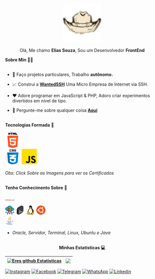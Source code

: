 
<p align="center"><a href="https://anuraghazra.github.io"><img width="25%" alt="WantedSSH" src="https://github.com/EresPvP/EresPvP/blob/main/imagens/WantedSSH.png?raw=true" /></a></p>

<p align="center">Olá, Me chamo <b>Elias Souza</b>, Sou um Desenvolvedor <b>FrontEnd</b></p>


**Sobre Min** 👨‍💻
<br><br>
- 💼  Faço projetos particulares, Trabalho <b>autônomo.</b>

- 📈  Construi a **[WantedSSH](https://wantedssh.xyz)** Uma Micro Empresa de Internet via SSH.

- ❤️  Adore programar em JavaScript & PHP, Adoro criar experimentos divertidos em nível de tipo.

- 💬  Pergunte-me sobre qualquer coisa **[Aqui](https://github.com/erespvp/erespvp/issues)**
<br><br>

**Tecnologias Formada** 📑
<br><br>
<code><img height="50" alt="Html" src="https://raw.githubusercontent.com/EresPvP/EresPvP/2d26b38f881ba5e9b51969e4cb12776d95c2b91a/imagens/html.png"> </code>
<code><img height="50" alt="Css" src="https://raw.githubusercontent.com/EresPvP/EresPvP/main/imagens/css.png"></code>
<code><img height="50" alt="JavaScript" src="https://raw.githubusercontent.com/EresPvP/EresPvP/main/imagens/javascript.png"></code>
<br><br>
 <i> Obs: Click Sobre as Imagens para ver os Certificados</i>
<br><br>

**Tenho Conhecimento Sobre** 📖
<br><br>
<code><img height="30" alt="Oracle" src="https://github.com/EresPvP/EresPvP/blob/main/imagens/oracle.png?raw=true"> </code>
<code><img height="30" alt="Servidor" src="https://github.com/EresPvP/EresPvP/blob/main/imagens/servidor.png?raw=true"></code>
<code><img height="30" alt="Terminal" src="https://github.com/EresPvP/EresPvP/blob/main/imagens/terminal.png?raw=true"></code>
<code><img height="30" alt="Linux" src="https://raw.githubusercontent.com/EresPvP/EresPvP/main/imagens/linux.png"></code>
<code><img height="30" alt="Ubunto" src="https://github.com/EresPvP/EresPvP/blob/main/imagens/ubunto.png?raw=true"> </code>
<code><img height="30" alt="Java" src="https://raw.githubusercontent.com/EresPvP/EresPvP/main/imagens/java.png"></code>

- <i>Oracle, Servidor, Terminal, Linux, Ubuntu e Java</i>
<br><br>

<p align="center" ><b>Minhas Estatísticas 💻</b></p>


| <a href="https://github.com/erespvp/github-readme-stats"><img align="center" src="https://github-readme-stats.vercel.app/api?username=erespvp&show_icons=true&include_all_commits=true&theme=buefy&hide_border=true" alt="Eres github Estatísticas" /></a> | <a href="https://github.com/erepvp/github-readme-stats"><img align="center" src="https://github-readme-stats.vercel.app/api/top-langs/?username=erespvp&layout=compact&theme=buefy&hide_border=true" /></a> |
| -------- | ------------- |





[![Instagram](https://img.shields.io/badge/Instagram-E4405F?style=for-the-badge&logo=instagram&logoColor=white)](https://www.instagram.com/lilias_sz/)
[![Facebook](https://img.shields.io/badge/Facebook-1877F2?style=for-the-badge&logo=facebook&logoColor=white)](https://www.facebook.com/100010095367629)
[![Telegram](https://img.shields.io/badge/Telegram-2CA5E0?style=for-the-badge&logo=telegram&logoColor=white)](https://t.me/lilias_Sz)
[![WhatsApp](https://img.shields.io/badge/WhatsApp-25D366?style=for-the-badge&logo=whatsapp&logoColor=white)](https://api.whatsapp.com/send?phone=5511959394123&text=Olá%20*Elias*%20vim%20pelo%20GitHub%20)
[![Linkedin](https://img.shields.io/badge/LinkedIn-0077B5?style=for-the-badge&logo=linkedin&logoColor=white)](https://www.linkedin.com/in/elias-souza-144598214/)

	


